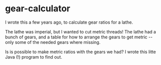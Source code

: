 
# gear-calculator

I wrote this a few years ago, to calculate gear ratios for a lathe.

The lathe was imperial, but I wanted to cut metric threads!
The lathe had a bunch of gears, and a table for how to arrange
the gears to get metric -- only some of the needed gears where missing.

Is is possible to make metric ratios with the gears we had?
I wrote this litte Java (!) program to find out.
